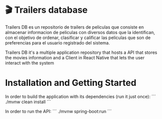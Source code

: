 # 🎬 Trailers database

Trailers DB es un repositorio de trailers de peliculas que consiste en almacenar informacion de peliculas con diversos datos que la identifican, con el objetivo de ordenar, clasificar y calificar las peliculas que son de preferencias para el usuario registrado del sistema.

Trailers DB it's a multiple application repository that hosts a API that stores the movies information and a Client in React Native that lets the user interact with the system

# Installation and Getting Started

In order to build the application with its dependencies (run it just once): ´´´ ./mvnw clean install ´´´

In order to run the API: ´´´ ./mvnw spring-boot:run ´´´
